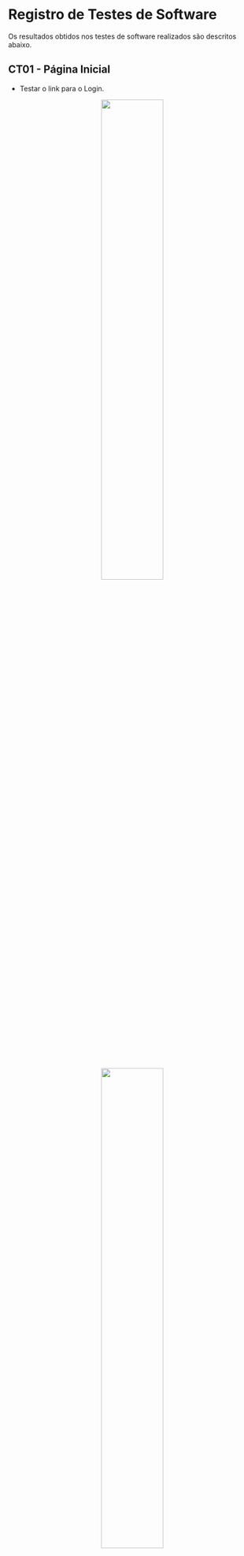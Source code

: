 # Registro de Testes de Software

Os resultados obtidos nos testes de software realizados são descritos abaixo.

## CT01 - Página Inicial

- Testar o link para o Login.
<div align="center">
<img src="img/Teste-página inicial.png" width="50%"><br><br>
  </div>
 <div align="center">
<img src="img/Teste-Login.jpg" width="50%"><br><br>
  </div>

- Testar o link para o Cadastro.
<div align="center">
<img src="img/Teste-página inicial2.png" width="50%"><br><br>
  </div>
 <div align="center">
<img src="img/Teste-Cadastro.jpg" width="50%"><br><br>
  </div>
  
## CT02 - Separação de telas entre candidatos e recrutadores
  
  - Cadastro e Login do candidato
  <div align="center">
<img src="img/teste-cadastro-candidato.jpg" width="50%"><br><br>
  </div>
    <div align="center">
<img src="img/teste-login-candidato.jpg" width="50%"><br><br>
  </div>
 <div align="center">
<img src="img/teste-perfil-candidato.jpg" width="50%"><br><br>
  </div>

  - Cadastro e Login do recrutador
   <div align="center">
<img src="img/teste-cadastro-recrutador.jpg" width="50%"><br><br>
  </div>
  <div align="center">
<img src="img/teste-login-recrutador.jpg" width="50%"><br><br>
  </div>
 <div align="center">
<img src="img/teste-perfil-recrutador.jpg" width="50%"><br><br>
  </div>
  
## CT03 - Criação, edição e compartilhamento de currículo

- Fazer Login e acessar a página de Perfil do candidato.

<div align="center">
<img src="img\CT03-01.jpg" width="50%"><br><br>
</div>

- Clicar no menu principal na opção Criar um currículo.

<div align="center">
<img src="img\CT03-02.jpg" width="50%"><br><br>
</div>

- Preencher as informações pedidas para o currículo, como habilidades e experiências

<div align="center">
<img src="img\CT03-03-1.png" width="50%"><br><br>
<img src="img\CT03-03-2.png" width="50%"><br><br>
</div>
 
- Clicar em Salvar e ver currículo para ser redirecionado para a página com as informações do seu currículo

<div align="center">
<img src="img\CT03-04.png" width="50%"><br><br>
</div>
  
- Escolher se irá compartilhar o currículo na plataforma HireMe, fazer download do currículo com o layout escolhido e/ou copiar o link do currículo.

<div align="center">
<img src="img\preencher-modelo-curriculo.jpg" width="50%"><br><br>
</div>

## CT04 - Testar filtros de busca de pessoas de acordo com as experiências
- Acessar a página Buscar profissionais

<div align="center">
<img src="img/teste-perfil-recrutador.jpg" width="50%"><br><br>
</div>

- Digitar no campo de pesquisa os filtros profissionais que está buscando e clicar Enter para selecionar

<div align="center">
<img src="img\CT04-2.jpg" width="50%"><br><br>
</div>

## CT05 - Caixa de mensagens

- Acessar a página Buscar profissionais.
- Digitar no campo de pesquisa os filtros profissionais que está buscando e clicar Enter para pesquisar currículos.

<div align="center">
<img src="img\CT04-2.jpg" width="50%"><br><br>
</div>
  

- Ao escolher um currículo, clicar no botão Enviar mensagem.
<div align="center">
<img src="img\CT-05-mensagens.jpg" width="50%"><br><br>
</div>
  

## CT06 - Currículos favoritados
- Acessar a página Buscar profissionais.
- Digitar no campo de pesquisa os filtros profissionais que está buscando e clicar Enter para pesquisar currículos.
<div align="center">
<img src="img\CT04-2.jpg" width="50%"><br><br>
</div>
  
- Quando um currículo chamar atenção, clicar no botão de favoritar, em forma de coração, presente no box do currículo.
<div align="center">
<img src="img\CT06-03.png" width="50%"><br><br>
</div>

## CT07 - Botão de dicas

- Testar o botão de dicas na página de Criar um currículo.
<div align="center">
<img src="img/teste-dica-curriculo.png" width="50%"><br><br>
  </div>
<div align="center">
<img src="img/teste-dica-curriculo2.png" width="50%"><br><br>
  </div>

- Testar o botão de dicas na página de Modelos de currículos.
<div align="center">
<img src="img/teste-dicas.png" width="50%"><br><br>
  </div>
<div align="center">
<img src="img/teste-dicas2.png" width="50%"><br><br>
  </div>

## CT08 - Compatibilidade e Responsividade

- Testar compatibilidade com os principais navegadores do mercado.
<div align="center">
<img src="img/teste-compatibilidade-edge.png" width="50%"><br>
  <b>Microsoft Edge</b><br><br>
  </div>
<div align="center">
<img src="img/teste-compatibilidade-chrome.png" width="50%"><br>
  <b>Google Chrome</b><br><br>
  </div>
  
- Testar responsividade em diferentes tamanhos de telas.
   - Ex: Página de Cadastro.
<div align="center">
<img src="img/teste-responsividade-cadastro-desktop.jpg" width="50%"><br>
  <b>Tela desktop</b><br><br>
  </div>
 <div align="center">
<img src="img/teste-responsividade-cadastro-tablet.jpg" width="50%"><br>
  <b>Tela tablet</b><br><br>
  </div>
   <div align="center">
  <img src="img/teste-responsividade-cadastro-mobile.jpg" width="50%"><br>
  <b>Tela mobile</b><br><br>
  </div>
  
  - Ex: Página para criar um currículo.
<div align="center">
<img src="img/teste-responsividade-curriculo-desktop.jpg" width="50%"><br>
  <b>Tela desktop</b><br><br>
  </div>
 <div align="center">
<img src="img/teste-responsividade-curriculo-tablet.jpg" width="50%"><br>
  <b>Tela tablet</b><br><br>
  </div>
   <div align="center">
  <img src="img/teste-responsividade-curriculo-mobile.jpg" width="50%"><br>
  <b>Tela mobile</b><br><br>
  </div>



